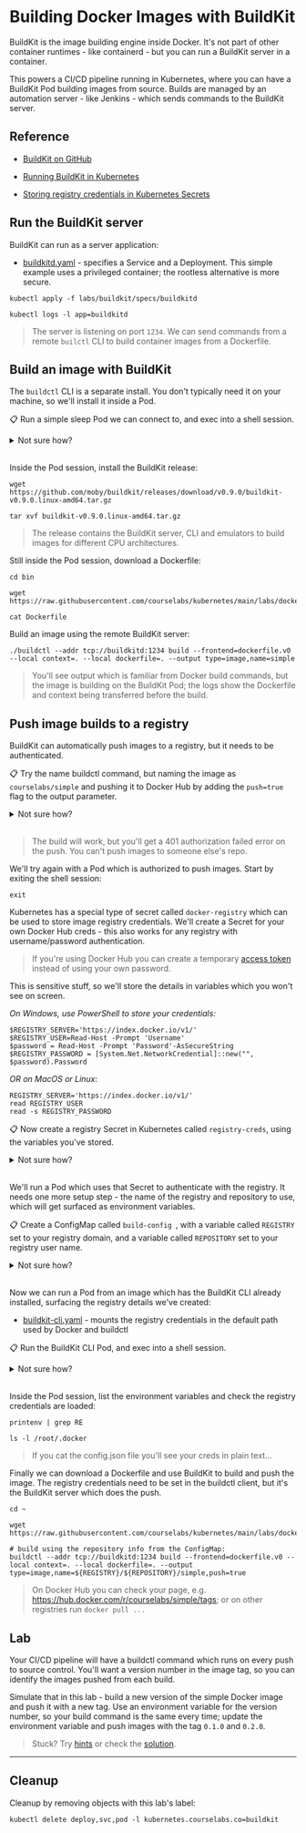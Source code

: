 # Building Docker Images with BuildKit

BuildKit is the image building engine inside Docker. It's not part of other container runtimes - like containerd - but you can run a BuildKit server in a container.

This powers a CI/CD pipeline running in Kubernetes, where you can have a BuildKit Pod building images from source. Builds are managed by an automation server - like Jenkins - which sends commands to the BuildKit server.

## Reference

- [BuildKit on GitHub](https://github.com/moby/buildkit)

- [Running BuildKit in Kubernetes](https://github.com/moby/buildkit/tree/master/examples/kubernetes)

- [Storing registry credentials in Kubernetes Secrets](https://kubernetes.io/docs/tasks/configure-pod-container/pull-image-private-registry/#create-a-secret-by-providing-credentials-on-the-command-line)

## Run the BuildKit server

BuildKit can run as a server application:

- [buildkitd.yaml](./specs/buildkitd/buildkitd.yaml) - specifies a Service and a Deployment. This simple example uses a privileged container; the rootless alternative is more secure.

```
kubectl apply -f labs/buildkit/specs/buildkitd

kubectl logs -l app=buildkitd
```

> The server is listening on port `1234`. We can send commands from a remote `builctl` CLI to build container images from a Dockerfile.

## Build an image with BuildKit

The `buildctl` CLI is a separate install. You don't typically need it on your machine, so we'll install it inside a Pod.

📋 Run a simple sleep Pod we can connect to, and exec into a shell session.

<details>
  <summary>Not sure how?</summary>

```
kubectl apply -f labs/buildkit/specs/sleep

kubectl exec -it sleep -- sh
```

</details><br/>

Inside the Pod session, install the BuildKit release:

```
wget https://github.com/moby/buildkit/releases/download/v0.9.0/buildkit-v0.9.0.linux-amd64.tar.gz

tar xvf buildkit-v0.9.0.linux-amd64.tar.gz
```

> The release contains the BuildKit server, CLI and emulators to build images for different CPU architectures.

Still inside the Pod session, download a Dockerfile:

```
cd bin

wget https://raw.githubusercontent.com/courselabs/kubernetes/main/labs/docker/simple/Dockerfile

cat Dockerfile
```

Build an image using the remote BuildKit server:

```
./buildctl --addr tcp://buildkitd:1234 build --frontend=dockerfile.v0 --local context=. --local dockerfile=. --output type=image,name=simple
```

> You'll see output which is familiar from Docker build commands, but the image is building on the BuildKit Pod; the logs show the Dockerfile and context being transferred before the build.

## Push image builds to a registry

BuildKit can automatically push images to a registry, but it needs to be authenticated. 

📋 Try the name buildctl command, but naming the image as `courselabs/simple` and pushing it to Docker Hub by adding the `push=true` flag to the output parameter.

<details>
  <summary>Not sure how?</summary>

```
./buildctl --addr tcp://buildkitd:1234 build --frontend=dockerfile.v0 --local context=. --local dockerfile=. --output type=image,name=docker.io/courselabs/simple,push=true
```

</details><br/>

> The build will work, but you'll get a 401 authorization failed error on the push. You can't push images to someone else's repo.

We'll try again with a Pod which is authorized to push images. Start by exiting the shell session:

```
exit
```

Kubernetes has a special type of secret called `docker-registry` which can be used to store image registry credentials. We'll create a Secret for your own Docker Hub creds - this also works for any registry with username/password authentication.

> If you're using Docker Hub you can create a temporary [access token](https://docs.docker.com/docker-hub/access-tokens/) instead of using your own password.


This is sensitive stuff, so we'll store the details in variables which you won't see on screen.


_On Windows, use PowerShell to store your credentials:_

```
$REGISTRY_SERVER='https://index.docker.io/v1/'
$REGISTRY_USER=Read-Host -Prompt 'Username'
$password = Read-Host -Prompt 'Password'-AsSecureString
$REGISTRY_PASSWORD = [System.Net.NetworkCredential]::new("", $password).Password
```

_OR on MacOS or Linux_:

```
REGISTRY_SERVER='https://index.docker.io/v1/'
read REGISTRY_USER
read -s REGISTRY_PASSWORD
```

📋 Now create a registry Secret in Kubernetes called `registry-creds`, using the variables you've stored.

<details>
  <summary>Not sure how?</summary>

```
kubectl create secret docker-registry registry-creds --docker-server=$REGISTRY_SERVER --docker-username=$REGISTRY_USER --docker-password=$REGISTRY_PASSWORD
```

</details><br/>

We'll run a Pod which uses that Secret to authenticate with the registry. It needs one more setup step - the name of the registry and repository to use, which will get surfaced as environment variables.

📋 Create a ConfigMap called `build-config `, with a variable called `REGISTRY` set to your registry domain, and a variable called `REPOSITORY` set to your registry user name.

<details>
  <summary>Not sure how?</summary>

The Docker Hub registry domain is `docker.io` and I'll be pushing to the `courselabs` group, so I use:

```
kubectl create configmap build-config --from-literal=REGISTRY=docker.io  --from-literal=REPOSITORY=courselabs
```

</details><br/>

Now we can run a Pod from an image which has the BuildKit CLI already installed, surfacing the registry details we've created:

- [buildkit-cli.yaml](.\specs\buildkit-cli\buildkit-cli.yaml) - mounts the registry credentials in the default path used by Docker and buildctl


📋 Run the BuildKit CLI Pod, and exec into a shell session.

<details>
  <summary>Not sure how?</summary>

```
kubectl apply -f labs/buildkit/specs/buildkit-cli

kubectl exec -it buildkit-cli -- sh
```

</details><br/>

Inside the Pod session, list the environment variables and check the registry credentials are loaded:

```
printenv | grep RE

ls -l /root/.docker
```

> If you cat the config.json file you'll see your creds in plain text...

Finally we can download a Dockerfile and use BuildKit to build and push the image. The registry credentials need to be set in the buildctl client, but it's the BuildKit server which does the push.

```
cd ~

wget https://raw.githubusercontent.com/courselabs/kubernetes/main/labs/docker/simple/Dockerfile

# build using the repository info from the ConfigMap:
buildctl --addr tcp://buildkitd:1234 build --frontend=dockerfile.v0 --local context=. --local dockerfile=. --output type=image,name=${REGISTRY}/${REPOSITORY}/simple,push=true
```

> On Docker Hub you can check your page, e.g. https://hub.docker.com/r/courselabs/simple/tags; or on other registries run `docker pull ...`

## Lab

Your CI/CD pipeline will have a buildctl command which runs on every push to source control. You'll want a version number in the image tag, so you can identify the images pushed from each build.

Simulate that in this lab - build a new version of the simple Docker image and push it with a new tag. Use an environment variable for the version number, so your build command is the same every time; update the environment variable and push images with the tag `0.1.0` and `0.2.0`.

> Stuck? Try [hints](hints.md) or check the [solution](solution.md).

___

## Cleanup

Cleanup by removing objects with this lab's label:

```
kubectl delete deploy,svc,pod -l kubernetes.courselabs.co=buildkit
```